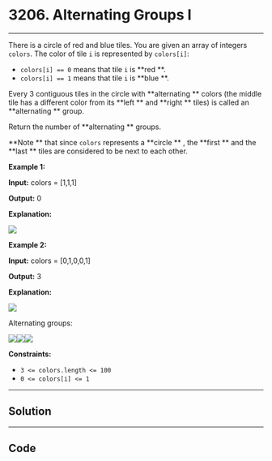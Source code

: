 # 3206. Alternating Groups I

---

There is a circle of red and blue tiles. You are given an array of integers `colors`. The color of tile `i` is represented by `colors[i]`:

  * `colors[i] == 0` means that tile `i` is **red **.
  * `colors[i] == 1` means that tile `i` is **blue **.



Every 3 contiguous tiles in the circle with **alternating ** colors (the middle tile has a different color from its **left ** and **right ** tiles) is called an **alternating ** group.

Return the number of **alternating ** groups.

**Note ** that since `colors` represents a **circle ** , the **first ** and the **last ** tiles are considered to be next to each other.

 

**Example 1:**

**Input:** colors = [1,1,1]

**Output:** 0

**Explanation:**

![](https://assets.leetcode.com/uploads/2024/05/16/image_2024-05-16_23-53-171.png)

**Example 2:**

**Input:** colors = [0,1,0,0,1]

**Output:** 3

**Explanation:**

![](https://assets.leetcode.com/uploads/2024/05/16/image_2024-05-16_23-47-491.png)

Alternating groups:

**![](https://assets.leetcode.com/uploads/2024/05/16/image_2024-05-16_23-50-441.png)**![](https://assets.leetcode.com/uploads/2024/05/16/image_2024-05-16_23-48-211.png)**![](https://assets.leetcode.com/uploads/2024/05/16/image_2024-05-16_23-49-351.png)**

 

**Constraints:**

  * `3 <= colors.length <= 100`
  * `0 <= colors[i] <= 1`

---

## Solution



---

## Code
```python


```